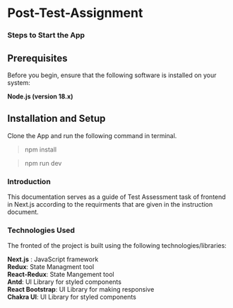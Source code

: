 # Post-Test-Assignment

### Steps to Start the App


  ## Prerequisites

  Before you begin, ensure that the following software is installed on your system:

  **Node.js (version 18.x)**

  ## Installation and Setup

   
 Clone the App and run the following command in terminal. <br/>

 
 >npm install

 >npm run dev

 ### Introduction
This documentation serves as a guide of Test Assessment task of frontend in Next.js according to the requirments that are given in the instruction document.

### Technologies Used
The fronted of the project is built using the following technologies/libraries:

**Next.js** : JavaScript framework <br/>
**Redux**: State Managment tool <br/>
**React-Redux**: State Mangement tool <br/>
**Antd**: UI Library for styled components <br/>
**React Bootstrap**: UI Library for making responsive <br/>
**Chakra UI**: UI Library for styled components <br/>
